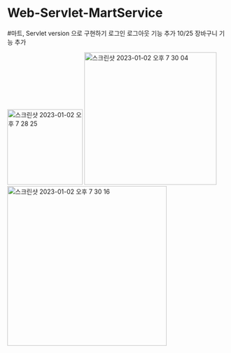 # Web-Servlet-MartService
#마트, Servlet version 으로 구현하기
로그인 로그아웃 기능 추가
10/25 장바구니 기능 추가

<img width="172" alt="스크린샷 2023-01-02 오후 7 28 25" src="https://user-images.githubusercontent.com/114963418/210220702-19d3fe16-269b-4eb1-9f81-081e4674f8b5.png">
<img width="302" alt="스크린샷 2023-01-02 오후 7 30 04" src="https://user-images.githubusercontent.com/114963418/210220610-5055a554-3fad-4760-88d4-ac4333dc5311.png">
<img width="364" alt="스크린샷 2023-01-02 오후 7 30 16" src="https://user-images.githubusercontent.com/114963418/210220653-1f172e9b-dd8c-4af6-925b-836728d8c24f.png">
